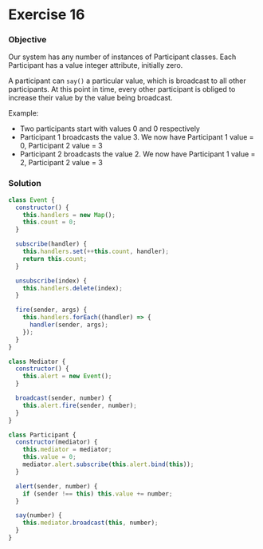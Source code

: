 # Exercise 16

### Objective

Our system has any number of instances of Participant classes. Each Participant has a value integer attribute, initially zero.

A participant can `say()` a particular value, which is broadcast to all other participants. At this point in time, every other participant is obliged to increase their value by the value being broadcast.

Example:

- Two participants start with values 0 and 0 respectively
- Participant 1 broadcasts the value 3. We now have Participant 1 value = 0, Participant 2 value = 3
- Participant 2 broadcasts the value 2. We now have Participant 1 value = 2, Participant 2 value = 3

### Solution

```javascript
class Event {
  constructor() {
    this.handlers = new Map();
    this.count = 0;
  }

  subscribe(handler) {
    this.handlers.set(++this.count, handler);
    return this.count;
  }

  unsubscribe(index) {
    this.handlers.delete(index);
  }

  fire(sender, args) {
    this.handlers.forEach((handler) => {
      handler(sender, args);
    });
  }
}

class Mediator {
  constructor() {
    this.alert = new Event();
  }

  broadcast(sender, number) {
    this.alert.fire(sender, number);
  }
}

class Participant {
  constructor(mediator) {
    this.mediator = mediator;
    this.value = 0;
    mediator.alert.subscribe(this.alert.bind(this));
  }

  alert(sender, number) {
    if (sender !== this) this.value += number;
  }

  say(number) {
    this.mediator.broadcast(this, number);
  }
}
```
